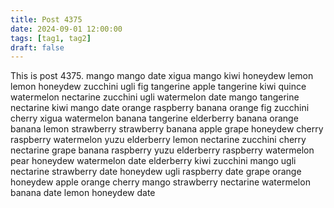 ```yaml
---
title: Post 4375
date: 2024-09-01 12:00:00
tags: [tag1, tag2]
draft: false
---
```

This is post 4375.
mango
mango
date
xigua
mango
kiwi
honeydew
lemon
lemon
honeydew
zucchini
ugli
fig
tangerine
apple
tangerine
kiwi
quince
watermelon
nectarine
zucchini
ugli
watermelon
date
mango
tangerine
nectarine
kiwi
mango
date
orange
raspberry
banana
orange
fig
zucchini
cherry
xigua
watermelon
banana
tangerine
elderberry
banana
orange
banana
lemon
strawberry
strawberry
banana
apple
grape
honeydew
cherry
raspberry
watermelon
yuzu
elderberry
lemon
nectarine
zucchini
cherry
nectarine
grape
banana
raspberry
yuzu
elderberry
raspberry
watermelon
pear
honeydew
watermelon
date
elderberry
kiwi
zucchini
mango
ugli
nectarine
strawberry
date
honeydew
ugli
raspberry
date
grape
orange
honeydew
apple
orange
cherry
mango
strawberry
nectarine
watermelon
banana
date
lemon
honeydew
date
